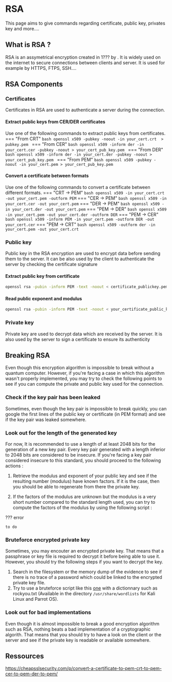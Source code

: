 # RSA
This page aims to give commands regarding certificate, public key, privates key and more....
## What is RSA ? 
RSA is an assymetrical encryption created in 1??? by .
It is widely used on the internet to secure connections between clients and server. It is used for example by HTTPS, FTPS, SSH....

## RSA Components
### Certificates
Certificates in RSA are used to authenticate a server during the connection. 
#### Extract public keys from CER/DER certificates
Use one of the following commands to extract public keys from certificates.
=== "From CRT"
    ``` bash
    openssl x509 -pubkey -noout -in your_cert.crt  > pubkey.pem 
    ```
=== "From CER"
    ``` bash
    openssl x509 -inform der -in your_cert.cer -pubkey -noout > your_cert_pub_key.pem 
    ```
=== "From DER"
    ``` bash
    openssl x509 -inform der -in your_cert.der -pubkey -noout > your_cert_pub_key.pem 
	```
=== "From PEM"
    ``` bash
    openssl x509 -pubkey -noout -in your_cert.pem > your_cert_pub_key.pem 
    ```

#### Convert a certificate between formats
Use one of the following commands to convert a certificate between different formats.
=== "CRT -> PEM"
    ``` bash
    openssl x509 -in your_cert.crt -out your_cert.pem -outform PEM
    ```
=== "CER -> PEM"
    ``` bash
    openssl x509 -in your_cert.cer -out your_cert.pem
    ```
=== "DER -> PEM"
    ``` bash
    openssl x509 -in your_cert.der -out your_cert.pem
	```
=== "PEM -> DER"
    ``` bash
    openssl x509 -in your_cert.pem -out your_cert.der -outform DER
	```
=== "PEM -> CER"
    ``` bash
    openssl x509 -inform PEM -in your_cert.pem -outform DER -out your_cert.cer
	```
=== "PEM -> CRT"
    ``` bash
    openssl x509 -outform der -in your_cert.pem -out your_cert.crt
	```

### Public key
Public key in the RSA encryption are used to encrypt data before sending them to the server. It can be also used by the client to authenticate the server by checking the certificate signature 
#### Extract public key from certificate
```bash
openssl rsa -pubin -inform PEM -text -noout < certificate_publickey.pem #For PEM format
```
#### Read public exponent and modulus 
```bash
openssl rsa -pubin -inform PEM -text -noout < your_certificate_public_key.pem
```
### Private key
Private key are used to decrypt data which are received by the server. It is also used by the server to sign a certificate to ensure its authenticity

## Breaking RSA
Even though this encryption algorithm is impossible to break without a quantum computer. However, if you're facing a case in which this algorithm wasn't properly implemented, you may try to check the following points to see if you can compute the private and public key used for the connection.

### Check if the key pair has been leaked
Sometimes, even though the key pair is impossible to break quickly, you can google the first lines of the public key or certificate (in PEM format) and see if the key pair was leaked somewhere.   

### Look out for the length of the generated key
For now, It is recommended to use a length of at least 2048 bits for the generation of a new key pair. 
Every key pair generated with a length inferior to 2048 bits are considered to be insecure. If you're facing a key pair considered insecure to this standard, you should proceed to the following actions :

1) Retrieve the modulus and exponent of your public key and see if the resulting number (modulus) have known factors. If it is the case, then you should be able to regenerate from there the private key.

2) If the factors of the modulus are unknown but the modulus is a very short number compared to the standard length used, you can try to compute the factors of the modulus by using the following script : 

??? error

    to do

### Bruteforce encrypted private key
Sometimes, you may encouter an encrypted private key. That means that a passphrase or key file is required to decrypt it before being able to use it. However, you should try the following steps if you want to decrypt the key.

1) Search in the filesystem or the memory dump of the evidence to see if there is no trace of a password which could be linked to the encrypted private key file.
2) Try to use a bruteforce script like this [one](https://github.com/bwall/pemcracker) with a dictionnary such as rockyou.txt (Available in the directory `/usr/share/wordlists` for Kali Linux and Parrot OS). 

### Look out for bad implementations
Even though it is almost impossible to break a good encryption algorithm such as RSA, nothing beats a bad implementation of a cryptographic algorith. That means that you should try to have a look on the client or the server and see if the private key is readable or available somewhere. 

## Ressources
https://cheapsslsecurity.com/p/convert-a-certificate-to-pem-crt-to-pem-cer-to-pem-der-to-pem/